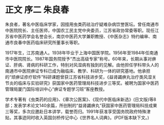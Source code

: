 # 正文 序二 朱良春

 朱良者，著名中医临床学家，因擅用虫类药祛治疗疑难杂病饮誉医坛。曾任南通市中医院院长、主任医师，中国农工民主党中央委员，江苏省政协常委等职。现任江苏省中医药学会名誉会长，南京中医药大学兼职教授、《中医杂志》特约编审、南通市良春中医药临床研究所董事长等职。

 1917年生，江苏南通人。1938年毕业于上海中国医学院。1956年至1984年任南通市中医院院长。1987年国务院授予“杰出高级专家”称号。60年来，长期从事对痹证、肝病、肾病的科研工作，特别对风湿病有独到的见解。由他担任学科带头人的南通市中医院痹证专科已成为融临床、教学、科研为一体的研究基地。他承担的“顽痹证疹疗软件”科研课题曾获江苏省科技进步奖，《益肾蠲痹丸治疗类风湿关节炎的临床与实验研究》获国家中医药管理局科技进步三等奖。被聘为国家中医药管理局厦门国际培训中心“痹证专题学习班“客座教授。

 学术专著有《虫类药的应用》、《章次公医案》、《现代中医临床新选》(日文版)等8部；发表学术论文140余篇，所创制的“益肾蠲痹丸”获国家中医药管理局科技成果三等奖，多次应邀赴日本讲学，载誉而归。1991年获准享受国务院政府特殊津贴，其事迹同时收入英国剑桥传记中心《世界名人词典》。(PDF版本缺下文。)